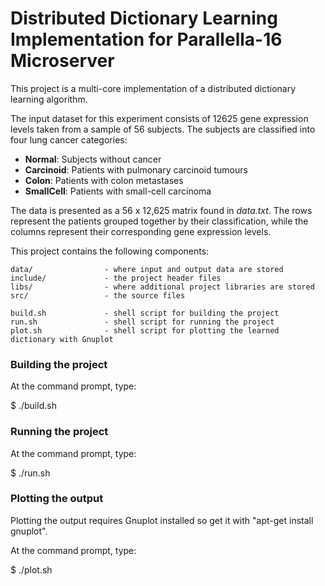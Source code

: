 # Distributed Dictionary Learning Implementation for Parallella-16 Microserver #

This project is a multi-core implementation of a distributed dictionary learning algorithm.

The input dataset for this experiment consists of 12625 gene expression levels taken from a sample of 56 subjects. The subjects are classified into four lung cancer categories:

* **Normal**: Subjects without cancer
* **Carcinoid**: Patients with pulmonary carcinoid tumours
* **Colon**: Patients with colon metastases
* **SmallCell**: Patients with small-cell carcinoma

The data is presented as a 56 x 12,625 matrix found in *data.txt*. The rows represent the patients grouped together by their classification, while the columns represent their corresponding gene expression levels.

This project contains the following components:

    data/                - where input and output data are stored
    include/             - the project header files
    libs/                - where additional project libraries are stored
    src/                 - the source files

    build.sh             - shell script for building the project
    run.sh               - shell script for running the project
    plot.sh              - shell script for plotting the learned dictionary with Gnuplot

### Building the project ###

At the command prompt, type:

$ ./build.sh

### Running the project ###

At the command prompt, type:

$ ./run.sh

### Plotting the output ###

Plotting the output requires Gnuplot installed so get it with "apt-get install gnuplot".

At the command prompt, type:

$ ./plot.sh